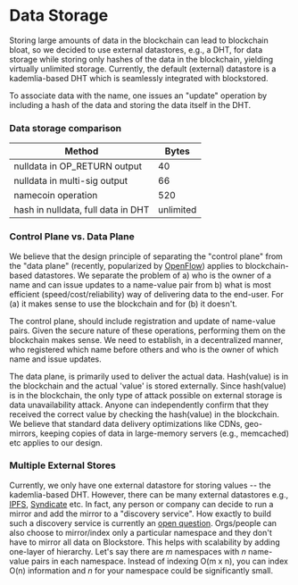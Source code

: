 # Data Storage

Storing large amounts of data in the blockchain can lead to blockchain bloat, so we decided to use external datastores, e.g., a DHT, for data storage while storing only hashes of the data in the blockchain, yielding virtually unlimited storage. Currently, the default (external) datastore is a kademlia-based DHT which is seamlessly integrated with blockstored.

To associate data with the name, one issues an "update" operation by including a hash of the data and storing the data itself in the DHT.

### Data storage comparison

|Method|Bytes|
|---|---|
|nulldata in OP_RETURN output|40|
|nulldata in multi-sig output|66|
|namecoin operation|520|
|hash in nulldata, full data in DHT|unlimited|

### Control Plane vs. Data Plane 

We believe that the design principle of separating the "control plane" from the "data plane" (recently, popularized by [OpenFlow](https://www.opennetworking.org/)) applies to blockchain-based datastores. We separate the problem of a) who is the owner of a name and can issue updates to a name-value pair from b) what is most efficient (speed/cost/reliability) way of delivering data to the end-user. For (a) it makes sense to use the blockchain and for (b) it doesn't.

The control plane, should include registration and update of name-value pairs. Given the secure nature of these operations, performing them on the blockchain makes sense. We need to establish, in a decentralized manner, who registered which name before others and who is the owner of which name and issue updates. 

The data plane, is primarily used to deliver the actual data. Hash(value) is in the blockchain and the actual 'value' is stored externally. Since hash(value) is in the blockchain, the only type of attack possible on external storage is data unavailability attack. Anyone can independently confirm that they received the correct value by checking the hash(value) in the blockchain. We believe that standard data delivery optimizations like CDNs, geo-mirrors, keeping copies of data in large-memory servers (e.g., memcached) etc applies to our design.   

### Multiple External Stores 

Currently, we only have one external datastore for storing values -- the kademlia-based DHT. However, there can be many external datastores e.g., [IPFS](https://github.com/ipfs/ipfs), [Syndicate](https://github.com/jcnelson/syndicate) etc. In fact, any person or company can decide to run a mirror and add the mirror to a "discovery service". How exactly to build such a discovery service is currently an [open question](https://github.com/openname/blockstore/issues/84). Orgs/people can also choose to mirror/index only a particular namespace and they don't have to mirror all data on Blockstore. This helps with scalability by adding one-layer of hierarchy. Let's say there are *m* namespaces with *n* name-value pairs in each namespace. Instead of indexing O(m x n), you can index O(n) information and *n* for your namespace could be significantly small.